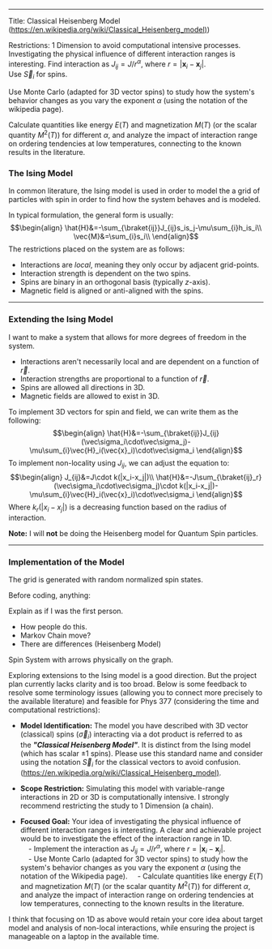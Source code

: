 
---

Title: Classical Heisenberg Model
([https://en.wikipedia.org/wiki/Classical_Heisenberg_model)](https://en.wikipedia.org/wiki/Classical_Heisenberg_model\)))

Restrictions: 1 Dimension to avoid computational intensive processes.
Investigating the physical influence of different interaction ranges is interesting. 
Find interaction as $J_{ij} = J/r^{\alpha}$, where $r = |\mathbf{x}_i - \mathbf{x}_j|$.  
Use $\vec{S}_i$ for spins.


Use Monte Carlo (adapted for 3D vector spins) to study how the system's behavior changes as you vary the exponent $\alpha$ (using the notation of the wikipedia page).

Calculate quantities like energy $E(T)$ and magnetization $M(T)$ (or the scalar quantity $M^2(T)$) for different $\alpha$, and analyze the impact of interaction range on ordering tendencies at low temperatures, connecting to the known results in the literature.

















### The Ising Model
In common literature, the Ising model is used in order to model the a grid of particles with spin in order to find how the system behaves and is modeled.

In typical formulation, the general form is usually:
$$\begin{align}
\hat{H}&=-\sum_{\braket{ij}}J_{ij}s_is_j-\mu\sum_{i}h_is_i\\
\vec{M}&=\sum_{i}s_i\\
\end{align}$$
The restrictions placed on the system are as follows:
 - Interactions are *local*, meaning they only occur by adjacent grid-points.
 - Interaction strength is dependent on the two spins.
 - Spins are binary in an orthogonal basis (typically $z$-axis).
 - Magnetic field is aligned or anti-aligned with the spins.

---
### Extending the Ising Model
I want to make a system that allows for more degrees of freedom in the system.
 - Interactions aren't necessarily local and are dependent on a function of $\vec{r}$.
 - Interaction strengths are proportional to a function of $\vec{r}$.
 - Spins are allowed all directions in 3D.
 - Magnetic fields are allowed to exist in 3D.

To implement 3D vectors for spin and field, we can write them as the following:
$$\begin{align}
\hat{H}&=-\sum_{\braket{ij}}J_{ij}(\vec\sigma_i\cdot\vec\sigma_j)-\mu\sum_{i}\vec{H}_i(\vec{x}_i)\cdot\vec\sigma_i
\end{align}$$
To implement non-locality using $J_{ij}$, we can adjust the equation to:
$$\begin{align}
J_{ij}&=J\cdot k(|x_i-x_j|)\\
\hat{H}&=-J\sum_{\braket{ij}_r}(\vec\sigma_i\cdot\vec\sigma_j)\cdot k(|x_i-x_j|)-\mu\sum_{i}\vec{H}_i(\vec{x}_i)\cdot\vec\sigma_i
\end{align}$$
Where $k_r(|x_i-x_j|)$ is a decreasing function based on the radius of interaction.

**Note:** I will **not** be doing the Heisenberg model for Quantum Spin particles.

---
### Implementation of the Model
The grid is generated with random normalized spin states.













Before coding, anything:

Explain as if I was the first person.
 - How people do this.
 - Markov Chain move?
 - There are differences (Heisenberg Model)






Spin System with arrows physically on the graph.





Exploring extensions to the Ising model is a good direction. But the project plan currently lacks clarity and is too broad. Below is some feedback to resolve some terminology issues (allowing you to connect more precisely to the available literature) and feasible for Phys 377 (considering the time and computational restrictions):

- **Model Identification:** The model you have described with 3D vector (classical) spins ($\vec{\sigma}_i$) interacting via a dot product is referred to as the **_"Classical Heisenberg Model"_**. It is distinct from the Ising model (which has scalar $\pm 1$ spins). Please use this standard name and consider using the notation $\vec{S}_i$ for the classical vectors to avoid confusion. ([https://en.wikipedia.org/wiki/Classical_Heisenberg_model)](https://en.wikipedia.org/wiki/Classical_Heisenberg_model\)).  
      
- **Scope Restriction:** Simulating this model with variable-range interactions in 2D or 3D is computationally intensive. I strongly recommend restricting the study to 1 Dimension (a chain).  
    
- **Focused Goal:** Your idea of investigating the physical influence of different interaction ranges is interesting. A clear and achievable project would be to investigate the effect of the interaction range in 1D.  
        - Implement the interaction as $J_{ij} = J/r^{\alpha}$, where $r = |\mathbf{x}_i - \mathbf{x}_j|$.  
        - Use Monte Carlo (adapted for 3D vector spins) to study how the system's behavior changes as you vary the exponent $\alpha$ (using the notation of the Wikipedia page).
        - Calculate quantities like energy $E(T)$ and magnetization $M(T)$ (or the scalar quantity $M^2(T)$) for different $\alpha$, and analyze the impact of interaction range on ordering tendencies at low temperatures, connecting to the known results in the literature.

I think that focusing on 1D as above would retain your core idea about target model and analysis of non-local interactions, while ensuring the project is manageable on a laptop in the available time.
